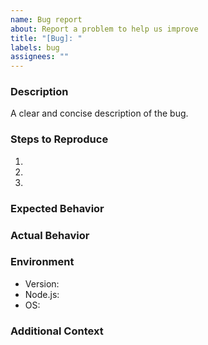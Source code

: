 ```yaml
---
name: Bug report
about: Report a problem to help us improve
title: "[Bug]: "
labels: bug
assignees: ""
---
```


### Description
A clear and concise description of the bug.

### Steps to Reproduce
1.
2.
3.

### Expected Behavior
<!-- What you expected to happen. -->

### Actual Behavior
<!-- What actually happened. -->

### Environment
- Version:
- Node.js:
- OS:

### Additional Context
<!-- Add any other context, logs, or screenshots here. -->